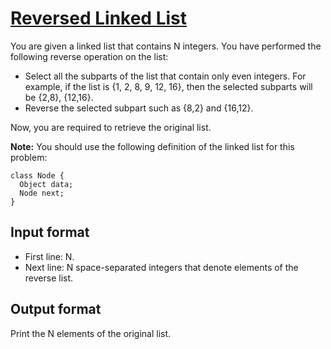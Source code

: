 # [Reversed Linked List][link]

You are given a linked list that contains N integers. You have performed the following reverse operation on the list:

- Select all the subparts of the list that contain only even integers. For example, if the list is {1, 2, 8, 9, 12, 16}, then the selected subparts will be {2,8}, {12,16}.
- Reverse the selected subpart such as {8,2} and {16,12}.

Now, you are required to retrieve the original list.

**Note:** You should use the following definition of the linked list for this problem:

    class Node {
      Object data;
      Node next;
    }

## Input format

- First line: N.
- Next line: N space-separated integers that denote elements of the reverse list.

## Output format

Print the N elements of the original list.

[link]: https://www.hackerearth.com/practice/data-structures/linked-list/singly-linked-list/practice-problems/algorithm/reversed-linked-list-01b722df/
